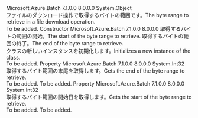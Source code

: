 <Type Name="GetFileRequestByteRange" FullName="Microsoft.Azure.Batch.GetFileRequestByteRange">
  <TypeSignature Language="C#" Value="public class GetFileRequestByteRange" />
  <TypeSignature Language="ILAsm" Value=".class public auto ansi beforefieldinit GetFileRequestByteRange extends System.Object" />
  <TypeSignature Language="DocId" Value="T:Microsoft.Azure.Batch.GetFileRequestByteRange" />
  <TypeSignature Language="VB.NET" Value="Public Class GetFileRequestByteRange" />
  <TypeSignature Language="F#" Value="type GetFileRequestByteRange = class" />
  <AssemblyInfo>
    <AssemblyName>Microsoft.Azure.Batch</AssemblyName>
    <AssemblyVersion>7.1.0.0</AssemblyVersion>
    <AssemblyVersion>8.0.0.0</AssemblyVersion>
  </AssemblyInfo>
  <Base>
    <BaseTypeName>System.Object</BaseTypeName>
  </Base>
  <Interfaces />
  <Docs>
    <summary>
            <span data-ttu-id="b95b1-101">ファイルのダウンロード操作で取得するバイトの範囲です。</span><span class="sxs-lookup"><span data-stu-id="b95b1-101">The byte range to retrieve in a file download operation.</span></span>
            </summary>
    <remarks>To be added.</remarks>
  </Docs>
  <Members>
    <Member MemberName=".ctor">
      <MemberSignature Language="C#" Value="public GetFileRequestByteRange (int startRange, int endRange);" />
      <MemberSignature Language="ILAsm" Value=".method public hidebysig specialname rtspecialname instance void .ctor(int32 startRange, int32 endRange) cil managed" />
      <MemberSignature Language="DocId" Value="M:Microsoft.Azure.Batch.GetFileRequestByteRange.#ctor(System.Int32,System.Int32)" />
      <MemberSignature Language="VB.NET" Value="Public Sub New (startRange As Integer, endRange As Integer)" />
      <MemberSignature Language="F#" Value="new Microsoft.Azure.Batch.GetFileRequestByteRange : int * int -&gt; Microsoft.Azure.Batch.GetFileRequestByteRange" Usage="new Microsoft.Azure.Batch.GetFileRequestByteRange (startRange, endRange)" />
      <MemberType>Constructor</MemberType>
      <AssemblyInfo>
        <AssemblyName>Microsoft.Azure.Batch</AssemblyName>
        <AssemblyVersion>7.1.0.0</AssemblyVersion>
        <AssemblyVersion>8.0.0.0</AssemblyVersion>
      </AssemblyInfo>
      <Parameters>
        <Parameter Name="startRange" Type="System.Int32" />
        <Parameter Name="endRange" Type="System.Int32" />
      </Parameters>
      <Docs>
        <param name="startRange"><span data-ttu-id="b95b1-102">取得するバイトの範囲の開始。</span><span class="sxs-lookup"><span data-stu-id="b95b1-102">The start of the byte range to retrieve.</span></span></param>
        <param name="endRange"><span data-ttu-id="b95b1-103">取得するバイトの範囲の終了。</span><span class="sxs-lookup"><span data-stu-id="b95b1-103">The end of the byte range to retrieve.</span></span></param>
        <summary>
            <span data-ttu-id="b95b1-104"><see cref="T:Microsoft.Azure.Batch.GetFileRequestByteRange" /> クラスの新しいインスタンスを初期化します。</span><span class="sxs-lookup"><span data-stu-id="b95b1-104">Initializes a new instance of the <see cref="T:Microsoft.Azure.Batch.GetFileRequestByteRange" /> class.</span></span>
            </summary>
        <remarks>To be added.</remarks>
      </Docs>
    </Member>
    <Member MemberName="EndRange">
      <MemberSignature Language="C#" Value="public int EndRange { get; }" />
      <MemberSignature Language="ILAsm" Value=".property instance int32 EndRange" />
      <MemberSignature Language="DocId" Value="P:Microsoft.Azure.Batch.GetFileRequestByteRange.EndRange" />
      <MemberSignature Language="VB.NET" Value="Public ReadOnly Property EndRange As Integer" />
      <MemberSignature Language="F#" Value="member this.EndRange : int" Usage="Microsoft.Azure.Batch.GetFileRequestByteRange.EndRange" />
      <MemberType>Property</MemberType>
      <AssemblyInfo>
        <AssemblyName>Microsoft.Azure.Batch</AssemblyName>
        <AssemblyVersion>7.1.0.0</AssemblyVersion>
        <AssemblyVersion>8.0.0.0</AssemblyVersion>
      </AssemblyInfo>
      <ReturnValue>
        <ReturnType>System.Int32</ReturnType>
      </ReturnValue>
      <Docs>
        <summary>
            <span data-ttu-id="b95b1-105">取得するバイト範囲の末尾を取得します。</span><span class="sxs-lookup"><span data-stu-id="b95b1-105">Gets the end of the byte range to retrieve.</span></span>
            </summary>
        <value>To be added.</value>
        <remarks>To be added.</remarks>
      </Docs>
    </Member>
    <Member MemberName="StartRange">
      <MemberSignature Language="C#" Value="public int StartRange { get; }" />
      <MemberSignature Language="ILAsm" Value=".property instance int32 StartRange" />
      <MemberSignature Language="DocId" Value="P:Microsoft.Azure.Batch.GetFileRequestByteRange.StartRange" />
      <MemberSignature Language="VB.NET" Value="Public ReadOnly Property StartRange As Integer" />
      <MemberSignature Language="F#" Value="member this.StartRange : int" Usage="Microsoft.Azure.Batch.GetFileRequestByteRange.StartRange" />
      <MemberType>Property</MemberType>
      <AssemblyInfo>
        <AssemblyName>Microsoft.Azure.Batch</AssemblyName>
        <AssemblyVersion>7.1.0.0</AssemblyVersion>
        <AssemblyVersion>8.0.0.0</AssemblyVersion>
      </AssemblyInfo>
      <ReturnValue>
        <ReturnType>System.Int32</ReturnType>
      </ReturnValue>
      <Docs>
        <summary>
            <span data-ttu-id="b95b1-106">取得するバイト範囲の開始日を取得します。</span><span class="sxs-lookup"><span data-stu-id="b95b1-106">Gets the start of the byte range to retrieve.</span></span>
            </summary>
        <value>To be added.</value>
        <remarks>To be added.</remarks>
      </Docs>
    </Member>
  </Members>
</Type>